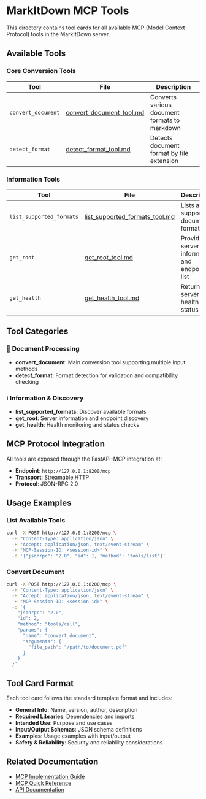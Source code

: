 # MarkItDown MCP Tools

This directory contains tool cards for all available MCP (Model Context Protocol) tools in the MarkItDown server.

## Available Tools

### Core Conversion Tools

| Tool | File | Description |
|------|------|-------------|
| `convert_document` | [convert_document_tool.md](./convert_document_tool.md) | Converts various document formats to markdown |
| `detect_format` | [detect_format_tool.md](./detect_format_tool.md) | Detects document format by file extension |

### Information Tools

| Tool | File | Description |
|------|------|-------------|
| `list_supported_formats` | [list_supported_formats_tool.md](./list_supported_formats_tool.md) | Lists all supported document formats |
| `get_root` | [get_root_tool.md](./get_root_tool.md) | Provides server information and endpoint list |
| `get_health` | [get_health_tool.md](./get_health_tool.md) | Returns server health status |

## Tool Categories

### 🔄 **Document Processing**
- **convert_document**: Main conversion tool supporting multiple input methods
- **detect_format**: Format detection for validation and compatibility checking

### ℹ️ **Information & Discovery**
- **list_supported_formats**: Discover available formats
- **get_root**: Server information and endpoint discovery
- **get_health**: Health monitoring and status checks

## MCP Protocol Integration

All tools are exposed through the FastAPI-MCP integration at:
- **Endpoint**: `http://127.0.0.1:8200/mcp`
- **Transport**: Streamable HTTP
- **Protocol**: JSON-RPC 2.0

## Usage Examples

### List Available Tools
```bash
curl -X POST http://127.0.0.1:8200/mcp \
  -H "Content-Type: application/json" \
  -H "Accept: application/json, text/event-stream" \
  -H "MCP-Session-ID: <session-id>" \
  -d '{"jsonrpc": "2.0", "id": 1, "method": "tools/list"}'
```

### Convert Document
```bash
curl -X POST http://127.0.0.1:8200/mcp \
  -H "Content-Type: application/json" \
  -H "Accept: application/json, text/event-stream" \
  -H "MCP-Session-ID: <session-id>" \
  -d '{
    "jsonrpc": "2.0",
    "id": 2,
    "method": "tools/call",
    "params": {
      "name": "convert_document",
      "arguments": {
        "file_path": "/path/to/document.pdf"
      }
    }
  }'
```

## Tool Card Format

Each tool card follows the standard template format and includes:

- **General Info**: Name, version, author, description
- **Required Libraries**: Dependencies and imports
- **Intended Use**: Purpose and use cases
- **Input/Output Schemas**: JSON schema definitions
- **Examples**: Usage examples with input/output
- **Safety & Reliability**: Security and reliability considerations

## Related Documentation

- [MCP Implementation Guide](../mcp-implementation-guide.md)
- [MCP Quick Reference](../mcp-quick-reference.md)
- [API Documentation](../api-documentation.md)
